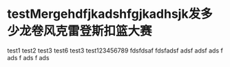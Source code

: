 # testMergehdfjkadshfgjkadhsjk发多少龙卷风克雷登斯扣篮大赛
test1
test2
test3
test6
test3
test123456789
fdsfdsaf
fdsfadsf
adsf
adsf
ads
f
ads
f
ads
f
ads
